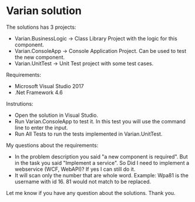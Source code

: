 # Varian solution

The solutions has 3 projects:
  - Varian.BusinessLogic -> Class Library Project with the logic for this component.
  - Varian.ConsoleApp -> Console Application Project. Can be used to test the new component.
  - Varian.UnitTest -> Unit Test project with some test cases.
  
Requirements:
  - Microsoft Visual Studio 2017
  - .Net Framework 4.6
  
Instrutions:
  - Open the solution in Visual Studio.
  - Run Varian.ConsoleApp to test it. In this test you will use the command line to enter the input.
  - Run All Tests to run the tests implemented in Varian.UnitTest.
 
 
 My questions about the requirements:
  - In the problem description you said "a new component is required". But in the task you said "Implement a service". So Did I need to implement a webservice (WCF, WebAPI)? If yes I can still do it.
  - It will scan only the number that are whole word. Example: Wpa81 is the username with id 16. 81 would not match to be replaced.
  
 Let me know if you have any question about the solutions.
 Thank you. 

  